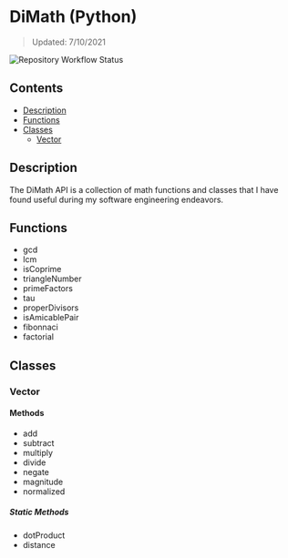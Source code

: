 # DiMath (Python)
> Updated: 7/10/2021

![Repository Workflow Status](https://github.com/AntonioDiMaggio/dimaggio-python/actions/workflows/python-package.yml/badge.svg)

## Contents
* [Description](#description)
* [Functions](#functions)
* [Classes](#classes)
    * [Vector](#vector-class)

## Description
The DiMath API is a collection of math functions and classes that I have found useful during my software engineering endeavors.

## Functions
* gcd
* lcm
* isCoprime
* triangleNumber
* primeFactors
* tau
* properDivisors
* isAmicablePair
* fibonnaci
* factorial

## Classes
### Vector
#### Methods
* add
* subtract
* multiply
* divide
* negate
* magnitude
* normalized

##### Static Methods
* dotProduct
* distance
